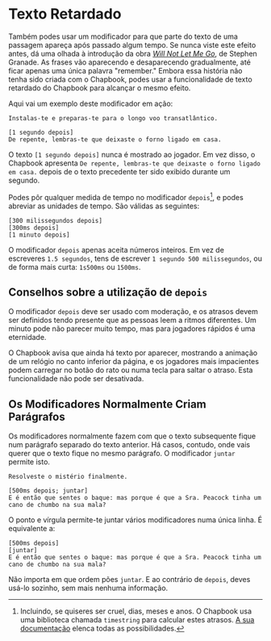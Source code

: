 # Texto Retardado

Também podes usar um modificador para que parte do texto de uma passagem apareça após passado algum tempo. Se nunca viste este efeito antes, dá uma olhada à introdução da obra _[Will Not Let Me Go]_, de Stephen Granade. As frases vão aparecendo e desaparecendo gradualmente, até ficar apenas uma única palavra "remember." Embora essa história não tenha sido criada com o Chapbook, podes usar a funcionalidade de texto retardado do Chapbook para alcançar o mesmo efeito.

Aqui vai um exemplo deste modificador em ação:

```
Instalas-te e preparas-te para o longo voo transatlântico.

[1 segundo depois]
De repente, lembras-te que deixaste o forno ligado em casa.
```

O texto `[1 segundo depois]` nunca é mostrado ao jogador. Em vez disso, o Chapbook apresenta `De repente, lembras-te que deixaste o forno ligado em casa.` depois de o texto precedente ter sido exibido durante um segundo.

Podes pôr qualquer medida de tempo no modificador `depois`[^1], e podes abreviar as unidades de tempo. São válidas as seguintes:

```
[300 milissegundos depois]
[300ms depois]
[1 minuto depois]
```

O modificador `depois` apenas aceita números inteiros. Em vez de escreveres `1.5 segundos`, tens de escrever `1 segundo 500 milissegundos`, ou de forma mais curta: `1s500ms` ou `1500ms`.

## Conselhos sobre a utilização de `depois`

O modificador `depois` deve ser usado com moderação, e os atrasos devem ser definidos tendo presente que as pessoas leem a ritmos diferentes. Um minuto pode não parecer muito tempo, mas para jogadores rápidos é uma eternidade.

O Chapbook avisa que ainda há texto por aparecer, mostrando a animação de um relógio no canto inferior da página, e os jogadores mais impacientes podem carregar no botão do rato ou numa tecla para saltar o atraso. Esta funcionalidade não pode ser desativada.

## Os Modificadores Normalmente Criam Parágrafos

Os modificadores normalmente fazem com que o texto subsequente fique num parágrafo separado do texto anterior. Há casos, contudo, onde vais querer que o texto fique no mesmo parágrafo. O modificador `juntar` permite isto.

```
Resolveste o mistério finalmente.

[500ms depois; juntar]
E é então que sentes o baque: mas porque é que a Sra. Peacock tinha um cano de chumbo na sua mala?
```

O ponto e vírgula permite-te juntar vários modificadores numa única linha. É equivalente a:

```
[500ms depois]
[juntar]
E é então que sentes o baque: mas porque é que a Sra. Peacock tinha um cano de chumbo na sua mala?
```

Não importa em que ordem pões `juntar`. E ao contrário de `depois`, deves usá-lo sozinho, sem mais nenhuma informação.

[will not let me go]: http://ifarchive.org/if-archive/games/competition2017/Will%20Not%20Let%20Me%20Go/Will%20Not%20Let%20Me%20Go.html

[^1]: Incluindo, se quiseres ser cruel, dias, meses e anos. O Chapbook usa uma biblioteca chamada `timestring` para calcular estes atrasos. [A sua documentação](https://github.com/mike182uk/timestring/blob/master/README.md#keywords) elenca todas as possibilidades.
